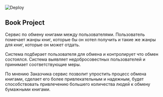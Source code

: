 ![Deploy](https://github.com/BookProjectPGUTI/back/actions/workflows/deploy.yml/badge.svg)

## Book Project

Сервис по обмену книгами между пользователями. Пользователь помечает жанры книг, которые бы он хотел получить и такие же жанры для книг, которые он может отдать.

Система подбирает пользователя для обмена и контролирует что обмен состоялся. Система выявляет недобросовестных пользователей и принимает соответствующие меры.

По мнению Заказчика сервис позволит упростить процесс обмена книгами, сделает его более привлекательным и надежным, будет способствовать привлечению большего количества людей к обмену бумажными книгами.
